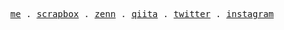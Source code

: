 <p align="center">
  <samp>
    <a href="https://scrapbox.io/k1tikurisu/k1tikurisu">me</a> .
    <a href="https://scrapbox.io/k1tikurisu">scrapbox</a> .
    <a href="https://zenn.dev/k1tikurisu">zenn</a> .
    <a href="https://qiita.com/k1tikurisu">qiita</a> .
    <a href="https://twitter.com/k1tikurisu">twitter</a> .
    <a href="https://instagram.com/k1tikurisu">instagram</a>
  </samp>
</p>
